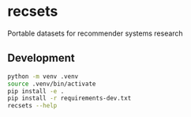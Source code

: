 # recsets

Portable datasets for recommender systems research

## Development

```bash
python -m venv .venv
source .venv/bin/activate
pip install -e .
pip install -r requirements-dev.txt
recsets --help
```

